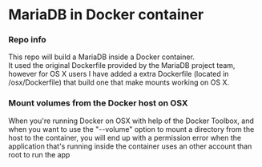 # MariaDB in Docker container

### Repo info
This repo will build a MariaDB inside a Docker container.<br>
It used the original Dockerfile provided by the MariaDB project team, however for OS X users I have added a extra Dockerfile (located in /osx/Dockerfile) that build one that make mounts working on OS X.

### Mount volumes from the Docker host on OSX
When you're running Docker on OSX with help of the Docker Toolbox, and when you want to use the "--volume" option to mount a directory from the host to the container, you will end up with a permission error when the application that's running inside the container uses an other account than root to run the app
